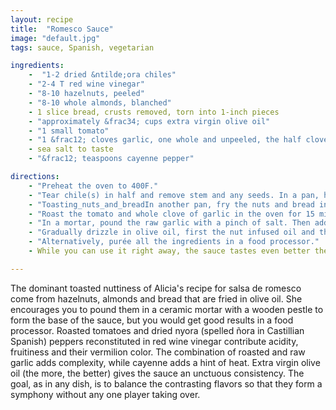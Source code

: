 ```yaml
---
layout: recipe
title:  "Romesco Sauce"
image: "default.jpg"
tags: sauce, Spanish, vegetarian 

ingredients:
    -  "1-2 dried &ntilde;ora chiles"
    - "2-4 T red wine vinegar"
    - "8-10 hazelnuts, peeled"
    - "8-10 whole almonds, blanched"
    - 1 slice bread, crusts removed, torn into 1-inch pieces
    - "approximately &frac34; cups extra virgin olive oil"
    - "1 small tomato"
    - "1 &frac12; cloves garlic, one whole and unpeeled, the half clove peeled and minced"
    - sea salt to taste
    - "&frac12; teaspoons cayenne pepper"

directions:
    - "Preheat the oven to 400F."
    - "Tear chile(s) in half and remove stem and any seeds. In a pan, heat the chiles in enough vinegar to cover the chile halves and allow to soak until softened, about 15 minutes. Use a butter knife to scrape the inner pulp free from the papery skin of the pepper and set aside. Discard the skin. Reserve the vinegar."
    - "Toasting_nuts_and_breadIn another pan, fry the nuts and bread in ¼ cup of the olive oil over medium heat until golden brown. Scoop out the toasted nuts and bread and reserve them. Save the olive oil, allowing it to cool to room temperature, to add to the sauce later."
    - "Roast the tomato and whole clove of garlic in the oven for 15 minutes. Remove the peel of both the tomato and the garlic."
    - "In a mortar, pound the raw garlic with a pinch of salt. Then add the nuts, bread and roasted garlic and pound to a paste. Add the tomato, pepper pulp, cayenne, 2 t of the reserved vinegar, salt and continue to pound."
    - "Gradually drizzle in olive oil, first the nut infused oil and then an additional &frac12; to &frac34; cup oil, until the sauce reaches a spoonable consistency. Adjust the flavor by adding more vinegar and salt to your taste."
    - "Alternatively, purée all the ingredients in a food processor."
    - While you can use it right away, the sauce tastes even better the next day and keeps for about a week.

---
```


The dominant toasted nuttiness of Alicia's recipe for salsa de romesco come from hazelnuts, almonds and bread that are fried in olive oil. She encourages you to pound them in a ceramic mortar with a wooden pestle to form the base of the sauce, but you would get good results in a food processor. Roasted tomatoes and dried nyora (spelled &ntilde;ora in Castillian Spanish) peppers reconstituted in red wine vinegar contribute acidity, fruitiness and their vermilion color. The combination of roasted and raw garlic adds complexity, while cayenne adds a hint of heat. Extra virgin olive oil (the more, the better) gives the sauce an unctuous consistency. The goal, as in any dish, is to balance the contrasting flavors so that they form a symphony without any one player taking over.


